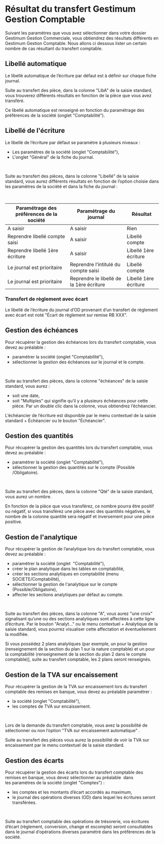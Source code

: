 # Résultat du transfert Gestimum Gestion Comptable


Suivant les paramètres que vous avez sélectionner dans votre dossier Gestimum Gestion Commerciale, vous obtiendrez des résultats différents en Gestimum Gestion Comptable. Nous allons ci dessous lister un certain nombre de cas résultant du transfert comptable.


## Libellé automatique


Le libellé automatique de l’écriture par défaut est à définir sur chaque fiche journal.


Suite au transfert des pièce, dans la colonne "LibA" de la saisie standard, vous trouverez différents résultats en fonction de la pièce que vous avez transféré.


Ce libellé automatique est renseigné en fonction du paramétrage des préférences de la société (onglet "Comptabilité").


## Libellé de l'écriture


Le libellé de l’écriture par défaut se paramètre à plusieurs niveaux :


* Les paramètres de la société (onglet "Comptabilité"),
* L'onglet "Général" de la fiche du journal.


 


Suite au transfert des pièces, dans la colonne "Libellé" de la saisie standard, vous aurez différents résultats en fonction de l’option choisie dans les paramètres de la société et dans la fiche du journal :


 








| Paramétrage des préférences de la société | Paramétrage du journal | Résultat |
|---|---|---|
| A saisir | A saisir | Rien |
| Reprendre libellé compte saisi | A saisir | Libellé compte |
| Reprendre libellé 1ère écriture | A saisir | Libellé 1ère écriture |
| Le journal est prioritaire | Reprendre l’intitulé du compte saisi | Libellé compte |
| Le journal est prioritaire | Reprendre le libellé de la 1ère écriture | Libellé 1ère écriture |


### Transfert de règlement avec écart


Le libellé de l’écriture du journal d’OD provenant d’un transfert de règlement avec écart est noté "Écart de règlement sur remise RB XXX".


## Gestion des échéances


Pour récupérer la gestion des échéances lors du transfert comptable, vous devez au préalable :


* paramétrer la société (onglet "Comptabilité"),
* sélectionner la gestion des échéances sur le journal et le compte.


 


Suite au transfert des pièces, dans la colonne "échéances" de la saisie standard, vous aurez :


* soit une date,
* soit "Multiples" qui signifie qu’il y a plusieurs échéances pour cette pièce. Par un double clic dans la colonne, vous obtiendrez l’échéancier.


L’échéancier de l’écriture est disponible par le menu contextuel de la saisie standard + Échéancier ou le bouton "Échéancier".


## Gestion des quantités


Pour récupérer la gestion des quantités lors du transfert comptable, vous devez au préalable :


* paramétrer la société (onglet "Comptabilité"),
* sélectionner la gestion des quantités sur le compte (Possible /Obligatoire).


 


Suite au transfert des pièces, dans la colonne "Qté" de la saisie standard, vous aurez un nombre.


En fonction de la pièce que vous transférez, ce nombre pourra être positif ou négatif, si vous transférez une pièce avec des quantités négatives, le nombre de la colonne quantité sera négatif et inversement pour une pièce positive.


## Gestion de l'analytique


Pour récupérer la gestion de l’analytique lors du transfert comptable, vous devez au préalable :


* paramétrer la société (onglet  "Comptabilité"),
* créer le plan analytique dans les tables en comptabilité,
* créer les sections analytiques en comptabilité (menu SOCIETE/Comptabilité),
* sélectionner la gestion de l'analytique sur le compte (Possible/Obligatoire),
* affecter les sections analytiques par défaut au compte.


 


Suite au transfert des pièces, dans la colonne "A", vous aurez "une croix" signalisant qu’une ou des sections analytiques sont affectées à cette ligne d’écriture. Par le bouton "Analyt…" ou le menu contextuel + Analytique de la saisie standard, vous pourrez visualiser cette affectation et éventuellement la modifiée.


Si vous possédez 2 plans analytiques (par exemple, un pour la gestion (renseignement de la section du plan 1 sur la nature comptable) et un pour la comptabilité (renseignement de la section du plan 2 dans le compte comptable)], suite au transfert comptable, les 2 plans seront renseignés.


## Gestion de la TVA sur encaissement


Pour récupérer la gestion de la TVA sur encaissement lors du transfert comptable des remises en banque, vous devez au préalable paramétrer :


* la société (onglet "Comptabilité"),
* les comptes de TVA sur encaissement.


 


Lors de la demande du transfert comptable, vous avez la possibilité de sélectionner ou non l’option "TVA sur encaissement automatique" .


Suite au transfert des pièces vous aurez la possibilité de voir la TVA sur encaissement par le menu contextuel de la saisie standard.


## Gestion des écarts


Pour récupérer la gestion des écarts lors du transfert comptable des remises en banque, vous devez sélectionner au préalable  dans les paramètres de la société (onglet "Comptes") :


* les comptes et les montants d’écart accordés au maximum,
* le journal des opérations diverses (OD) dans lequel les écritures seront transférées.


 


Suite au transfert comptable des opérations de trésorerie, vos écritures d’écart (règlement, conversion, change et escompte) seront consultables dans le journal d’opérations diverses paramétré dans les préférences de la société.


